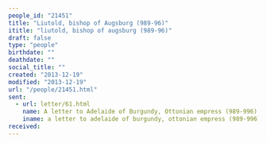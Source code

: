 ```yaml
---
people_id: "21451"
title: "Liutold, bishop of Augsburg (989-96)"
ititle: "liutold, bishop of augsburg (989-96)"
draft: false
type: "people"
birthdate: ""
deathdate: ""
social_title: ""
created: "2013-12-19"
modified: "2013-12-19"
url: "/people/21451.html"
sent:
  - url: letter/61.html
    name: A letter to Adelaide of Burgundy, Ottonian empress (989-996)
    iname: a letter to adelaide of burgundy, ottonian empress (989-996)
received:
---
```

